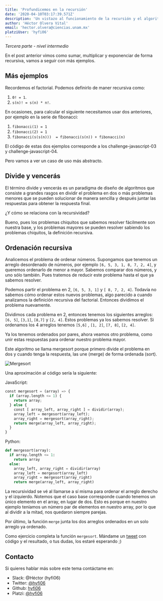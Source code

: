 ```yaml
---
title: 'Profundicemos en la recursión'
date: '2020-04-10T03:17:39.571Z'
description: 'Un vistazo al funcionamiento de la recursión y el algoritmo divide y vencerás. Tercera parte - nivel intermedio'
author: 'Héctor Olvera Vital'
email: 'hector.olvera@ciencias.unam.mx'
platziUser: 'hyfi06'
---
```


*Tercera parte - nivel intermedio*

En el post anterior vimos como sumar, multiplicar y exponenciar de forma recursiva, vamos a seguir con más ejemplos.

## Más ejemplos

Recordemos el factorial. Podemos definirlo de maner recursiva como:

1. `0! = 1`.
2. `s(n)! = s(n) * n!`.

En ocasiones, para calcular el siguiente necesitamos usar dos anteriores, por ejemplo en la serie de fibonacci:

1. `fibonacci(1) = 1`
2. `fibonacci(2) = 1`
3. `fibonacci(s(s(n)))  = fibonacci(s(n)) + fibonacci(n)`

El código de estas dos ejemplos corresponde a los challenge-javascript-03 y challenge-javascript-04.

Pero vamos a ver un caso de uso más abstracto.

## Divide y vencerás

El término divide y vencerás es un paradigma de diseño de algoritmos que consiste a grandes rasgos en dividir el problema en dos o más problemas menores que se pueden solucionar de manera sencilla y después juntar las respuestas para obtener la respuesta final.

¿Y cómo se relaciona con la recursividad?

Bueno, pues los problemas chiquitos que sabemos resolver fácilmente son nuestra base, y los problemas mayores se pueden resolver sabiendo los problemas chiquitos, la definición recursiva.

## Ordenación recursiva

Analicemos el problema de ordenar números. Supongamos que tenemos un arreglo desordenado de números, por ejemplo `[6, 5, 3, 1, 8, 7, 2, 4]`, y queremos ordenarlo de menor a mayor. Sabemos comparar dos números, y uno sólo también. Pues tratemos de reducir este problema hasta el que ya sabemos resolver.

Podemos partir el problema en 2, `[6, 5, 3, 1]` y `[ 8, 7, 2, 4]`. Todavía no sabemos cómo ordenar estos nuevos problemas, algo parecido a cuando analizamos la definición recursiva del factorial. Entonces dividimos el problema nuevamente.

Dividimos cada problema en 2, entonces tenemos los siguientes arreglos: `[6, 5]`, `[3,1]`, `[8,7]` y `[2, 4]`. Estos problemas ya los sabemos resolver. Si ordenamos los 4 arreglos tenemos `[5,6]` , `[1, 2]`, `[7, 8]`, `[2, 4]`.

Ya los tenemos ordenados por pares, ahora veamos otro problema, como unir estas respuestas para ordenar nuestro problema mayor.

Este algoritmo se llama mergesort porque primero divide el problema en dos y cuando tenga la respuesta, las une (merge) de forma ordenada (sort).

![Mergesort](https://upload.wikimedia.org/wikipedia/commons/c/cc/Merge-sort-example-300px.gif)

Una aproximación al código sería la siguiente:

JavaScript:

```python
const mergesort = (array) => {
  if (array.length <= 1) {
    return array;
  } else {
    const [ array_left, array_right ] = dividir(array);
    array_left = mergesort(array_left);
    array_right = mergesort(array_right);
    return merge(array_left, array_right);
  }
}
```

Python:

```python
def mergesort(array):
  if array.length <= 1:
    return array
  else:
    array_left, array_right = dividir(array)
    array_left = mergesort(array_left)
    array_right = mergesort(array_right)
    return merge(array_left, array_right)
```

La recursividad se vé al llamarse a sí misma para ordenar el arreglo derecho y el izquierdo. Notemos que el caso base corresponde cuando tenemos un único elemento en el array, en lugar de dos. Esto es porque en nuestro ejemplo teníamos un número par de elementos en nuestro array, por lo que al dividir a la mitad, nos quedaron siempre parejas.

Por último, la función `merge` junta los dos arreglos ordenados en un solo arreglo ya ordenado.

Como ejercicio completa la función `mergesort`. Mándame un [tweet](https://twitter.com/hyfi06) con código y el resultado, o tus dudas, los estaré esperando ;)

## Contacto

Si quieres hablar más sobre este tema contáctame en:

- Slack: @Héctor (hyfi06)
- Twitter: [@hyfi06](https://twitter.com/hyfi06)
- Github: [hyfi06](https://github.com/hyfi06)
- Platzi: [@hyfi06](https://platzi.com/@hyfi06/)
